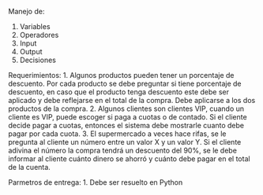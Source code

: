 Manejo de:
1. Variables
2. Operadores
3. Input
4. Output
5. Decisiones

Requerimientos:
    1. Algunos productos pueden tener un porcentaje de descuento. Por cada producto se debe preguntar si tiene porcentaje de descuento, en caso 
        que el producto tenga descuento este debe ser aplicado y debe reflejarse en el total de la compra. Debe aplicarse a los dos productos de la compra.
    2. Algunos clientes son clientes VIP, cuando un cliente es VIP, puede escoger si paga a cuotas o de contado. Si el cliente decide pagar a 
        cuotas, entonces el sistema debe mostrarle cuanto debe pagar por cada cuota.
    3. El supermercado a veces hace rifas, se le pregunta al cliente un número entre un valor X y un valor Y. Si el cliente adivina el número la 
        compra tendrá un descuento del 90%, se le debe informar al cliente cuánto dinero se ahorró y cuánto debe pagar en el total de la cuenta.

Parmetros de entrega:
    1. Debe ser resuelto en Python
